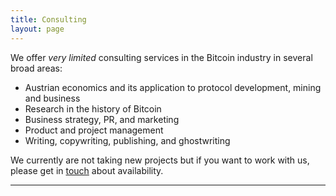 ```yaml
---
title: Consulting
layout: page
---
```


We offer *very limited* consulting services in the Bitcoin industry in several broad areas: 

- Austrian economics and its application to protocol development, mining and business
- Research in the history of Bitcoin
- Business strategy, PR, and marketing
- Product and project management
- Writing, copywriting, publishing, and ghostwriting

We currently are not taking new projects but if you want to work with us, please get in [touch](/contact) about availability.

---

